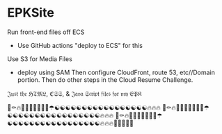 # EPKSite

Run front-end files off ECS
  - Use GitHub actions "deploy to ECS" for this

Use S3 for Media Files
  - deploy using SAM
Then configure CloudFront, route 53, etc//Domain portion.
Then do other steps in the Cloud Resume Challenge. 

𝔍𝔲𝔰𝔱 𝔱𝔥𝔢 ℌ𝔗𝔐𝔏, ℭ𝔖𝔖, & 𝔍𝔞𝔳𝔞 𝔖𝔠𝔯𝔦𝔭𝔱 𝔣𝔦𝔩𝔢𝔰 𝔣𝔬𝔯 𝔪𝔶 𝔈𝔓𝔎

🖤⚰️🔥🤦🏻‍♀️🦇😂👨‍🚀☂︎☯︎☯︎☯︎☯︎☯︎☯︎☯︎☯︎☯︎☯︎☯︎☯︎☯︎☯︎☯︎☯︎☯︎🔥🔥🔥
🖤⚰️🔥🤦🏻‍♀️🦇😂👨‍🚀☂︎☯︎☯︎☯︎☯︎☯︎☯︎☯︎☯︎☯︎☯︎☯︎☯︎☯︎☯︎☯︎☯︎☯︎🔥🔥🔥
🖤⚰️🔥🤦🏻‍♀️🦇😂👨‍🚀☂︎☯︎☯︎☯︎☯︎☯︎☯︎☯︎☯︎☯︎☯︎☯︎☯︎☯︎☯︎☯︎☯︎☯︎🔥🔥🔥🦇🦇🦇🦇🦇
